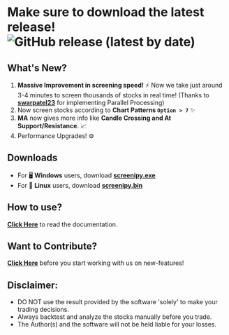 # Make sure to download the latest release! ![GitHub release (latest by date)](https://img.shields.io/github/v/release/pranjal-joshi/Screeni-py)

## What's New?
1. **Massive Improvement in screening speed!** :zap: Now we take just around 3-4 minutes to screen thousands of stocks in real time! (Thanks to [**swarpatel23**](https://github.com/swarpatel23) for implementing Parallel Processing)
2. Now screen stocks according to **Chart Patterns `Option > 7`** :sparkles:
3. **MA** now gives more info like **Candle Crossing and At Support/Resistance**. :chart_with_upwards_trend:
4. Performance Upgrades! :gear:

## Downloads
* For :desktop_computer: **Windows** users, download **[screenipy.exe](https://github.com/pranjal-joshi/Screeni-py/releases/download/1.14/screenipy.exe)**
* For :penguin: **Linux** users, download **[screenipy.bin](https://github.com/pranjal-joshi/Screeni-py/releases/download/1.14/screenipy.bin)**

## How to use?

[**Click Here**](https://github.com/pranjal-joshi/Screeni-py) to read the documentation.

## Want to Contribute?

[**Click Here**](https://github.com/pranjal-joshi/Screeni-py/blob/main/CONTRIBUTING.md) before you start working with us on new-features!

## Disclaimer:
* DO NOT use the result provided by the software 'solely' to make your trading decisions.
* Always backtest and analyze the stocks manually before you trade.
* The Author(s) and the software will not be held liable for your losses.